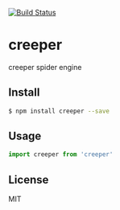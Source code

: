 [![Build Status](https://travis-ci.org/kaelzhang/creeper.svg?branch=master)](https://travis-ci.org/kaelzhang/creeper)
<!-- optional appveyor tst
[![Windows Build Status](https://ci.appveyor.com/api/projects/status/github/kaelzhang/creeper?branch=master&svg=true)](https://ci.appveyor.com/project/kaelzhang/creeper)
-->
<!-- optional npm version
[![NPM version](https://badge.fury.io/js/creeper.svg)](http://badge.fury.io/js/creeper)
-->
<!-- optional npm downloads
[![npm module downloads per month](http://img.shields.io/npm/dm/creeper.svg)](https://www.npmjs.org/package/creeper)
-->
<!-- optional dependency status
[![Dependency Status](https://david-dm.org/kaelzhang/creeper.svg)](https://david-dm.org/kaelzhang/creeper)
-->

# creeper

creeper spider engine

## Install

```sh
$ npm install creeper --save
```

## Usage

```js
import creeper from 'creeper'

```

## License

MIT
